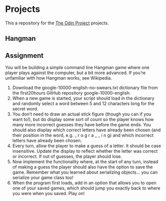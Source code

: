 # Projects

This a repository for the [The Odin Project](https://www.theodinproject.com) projects.

## Hangman

## Assignment

You will be building a simple command line Hangman game where one player plays against the computer, but a bit more advanced. If you’re unfamiliar with how Hangman works, see Wikipedia.

1. Download the google-10000-english-no-swears.txt dictionary file from the first20hours GitHub repository google-10000-english.
2. When a new game is started, your script should load in the dictionary and randomly select a word between 5 and 12 characters long for the secret word.
3. You don’t need to draw an actual stick figure (though you can if you want to!), but do display some sort of count so the player knows how many more incorrect guesses they have before the game ends. You should also display which correct letters have already been chosen (and their position in the word, e.g. _ r o g r a _ _ i n g) and which incorrect letters have already been chosen.
4. Every turn, allow the player to make a guess of a letter. It should be case insensitive. Update the display to reflect whether the letter was correct or incorrect. If out of guesses, the player should lose.
5. Now implement the functionality where, at the start of any turn, instead of making a guess the player should also have the option to save the game. Remember what you learned about serializing objects… you can serialize your game class too!
6. When the program first loads, add in an option that allows you to open one of your saved games, which should jump you exactly back to where you were when you saved. Play on!
